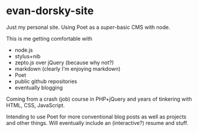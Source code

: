 evan-dorsky-site
================

Just my personal site. Using Poet as a _super_-basic CMS with node.

This is me getting comfortable with
- node.js
- stylus+nib
- zepto.js over jQuery (because why not?)
- markdown (clearly I'm enjoying markdown)
- Poet
- public github repositories
- eventually blogging

Coming from a crash (job) course in PHP+jQuery and years of tinkering with HTML, CSS, JavaScript.

Intending to use Poet for more conventional blog posts as well as projects and other things. Will eventually include an (interactive?) resume and stuff.
